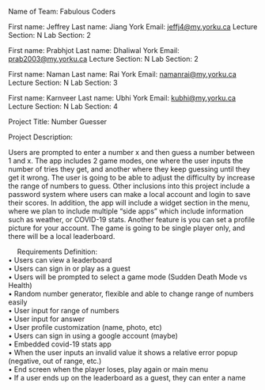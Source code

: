 Name of Team:
Fabulous Coders

First name: Jeffrey	
Last name: Jiang
York Email: jeffj4@my.yorku.ca
	Lecture Section: N 
	Lab Section: 2

First name:
Prabhjot	Last name:
Dhaliwal
	York Email: 
prab2003@my.yorku.ca
	Lecture Section: N
	Lab Section: 2

First name:
Naman	Last name:
Rai
	York Email: 
namanrai@my.yorku.ca
	Lecture Section: N
	Lab Section: 3

First name:
Karnveer	Last name:
Ubhi
	York Email: 
kubhi@my.yorku.ca
	Lecture Section: N 
	Lab Section: 4

Project Title:
Number Guesser

Project Description:

Users are prompted to enter a number x and then guess a number between 1 and x. The app includes 2 game modes, one where the user inputs the number of tries they get, and another where they keep guessing until they get it wrong. The user is going to be able to adjust the difficulty by increase the range of numbers to guess. Other inclusions into this project include a password system where users can make a local account and login to save their scores. In addition, the app will include a widget section in the menu, where we plan to include multiple “side apps” which include information such as weather, or COVID-19 stats. Another feature is you can set a profile picture for your account. The game is going to be single player only, and there will be a local leaderboard.


 
Requirements Definition:<br/>
•	Users can view a leaderboard<br/>
•	Users can sign in or play as a guest<br/>
•	Users will be prompted to select a game mode (Sudden Death Mode vs Health)<br/>
•	Random number generator, flexible and able to change range of numbers easily<br/>
•	User input for range of numbers<br/>
•	User input for answer<br/>
•	User profile customization (name, photo, etc)<br/>
•	Users can sign in using a google account (maybe)<br/>
•	Embedded covid-19 stats app <br/>
•	When the user inputs an invalid value it shows a relative error popup (negative, out of range, etc.)<br/>
•	End screen when the player loses, play again or main menu<br/>
•	If a user ends up on the leaderboard as a guest, they can enter a name<br/>
